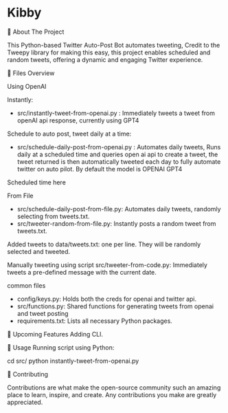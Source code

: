 # Kibby
🌟 About The Project

This Python-based Twitter Auto-Post Bot automates tweeting, Credit to the Tweepy library for making this easy, this project enables scheduled and random tweets, offering a dynamic and engaging Twitter experience.

📁 Files Overview

Using OpenAI

Instantly:

- src/instantly-tweet-from-openai.py : Immediately tweets a tweet from openAI api response, currently using GPT4

Schedule to auto post, tweet daily at a time:

- src/schedule-daily-post-from-openai.py : Automates daily tweets, Runs daily at a scheduled time and queries open ai api to create a tweet, the tweet returned is then automatically tweeted each day to fully automate twitter on auto pilot. By default the model is OPENAI GPT4 

Scheduled time here

From File

-  src/schedule-daily-post-from-file.py: Automates daily tweets, randomly selecting from tweets.txt.
-  src/tweeter-random-from-file.py: Instantly posts a random tweet from tweets.txt.

Added tweets to data/tweets.txt: one per line. They will be randomly selected and tweeted.

Manually tweeting using script
src/tweeter-from-code.py: Immediately tweets a pre-defined message with the current date.

common files

-  config/keys.py: Holds both the creds for openai and twitter api.
-  src/functions.py: Shared functions for generating tweets from openai and tweet posting
-  requirements.txt: Lists all necessary Python packages.

📁 Upcoming Features
Adding CLI.


🔧 Usage
Running script using Python:

cd src/
python instantly-tweet-from-openai.py

🤝 Contributing

Contributions are what make the open-source community such an amazing place to learn, inspire, and create. Any contributions you make are greatly appreciated.
